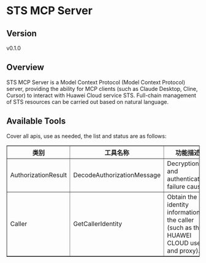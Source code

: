 # STS MCP Server 


## Version
v0.1.0

## Overview

STS MCP Server is a Model Context Protocol (Model Context Protocol) server, providing the ability for MCP clients (such as Claude Desktop, Cline, Cursor) to interact with Huawei Cloud service STS. Full-chain management of STS resources can be carried out based on natural language.

## Available Tools
Cover all apis, use as needed, the list and status are as follows:

<html>
    <head></head>
    <body>
        <table border="1" cellspacing="0" cellpadding="5">
            <tbody>
                <tr>
                    <th>类别</th>
                    <th>工具名称</th>
                    <th>功能描述</th>
                    <th>状态</th>
                </tr>
                <tr>
                    <td rowspan="1">AuthorizationResult</td>
                    <td>DecodeAuthorizationMessage</td>
                    <td>Decryption and authentication failure cause.</td>
                    <td>To be tested</td>
                </tr>
                <tr>
                    <td rowspan="1">Caller</td>
                    <td>GetCallerIdentity</td>
                    <td>Obtain the identity information of the caller (such as the HUAWEI CLOUD user and proxy).</td>
                    <td>To be tested</td>
                </tr>
            </tbody>
        </table>
    </body>
</html>
